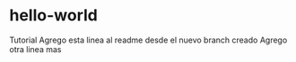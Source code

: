# hello-world
Tutorial
Agrego esta linea al readme desde el nuevo branch creado
Agrego otra linea mas
